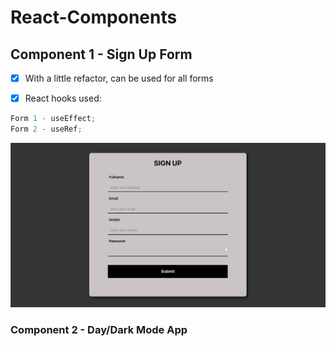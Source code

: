 # React-Components

## Component 1 - Sign Up Form

- [x] With a little refactor, can be used for all forms

- [x] React hooks used:

```js
Form 1 - useEffect;
Form 2 - useRef;
```

![React Components - Sign Up Form](./form/SignUpForm.png)

### Component 2 - Day/Dark Mode App
